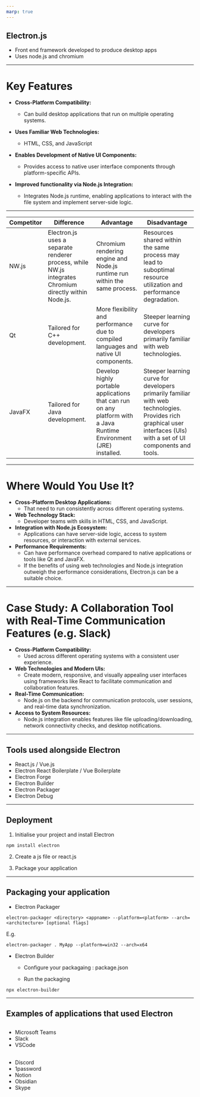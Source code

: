 ```yaml
---
marp: true
---
```


## Electron.js

- Front end framework developed to produce desktop apps
- Uses node.js and chromium

---

# Key Features

- **Cross-Platform Compatibility:**

  - Can build desktop applications that run on multiple operating systems.

- **Uses Familiar Web Technologies:**

  - HTML, CSS, and JavaScript

- **Enables Development of Native UI Components:**

  - Provides access to native user interface components through platform-specific APIs.

- **Improved functionality via Node.js Integration:**
  - Integrates Node.js runtime, enabling applications to interact with the file system and implement server-side logic.

---

| Competitor | Difference                                                                                             | Advantage                                                                                                          | Disadvantage                                                                                                                                                         |
| ---------- | ------------------------------------------------------------------------------------------------------ | ------------------------------------------------------------------------------------------------------------------ | -------------------------------------------------------------------------------------------------------------------------------------------------------------------- |
| NW.js      | Electron.js uses a separate renderer process, while NW.js integrates Chromium directly within Node.js. | Chromium rendering engine and Node.js runtime run within the same process.                                         | Resources shared within the same process may lead to suboptimal resource utilization and performance degradation.                                                    |
| Qt         | Tailored for C++ development.                                                                          | More flexibility and performance due to compiled languages and native UI components.                               | Steeper learning curve for developers primarily familiar with web technologies.                                                                                      |
| JavaFX     | Tailored for Java development.                                                                         | Develop highly portable applications that can run on any platform with a Java Runtime Environment (JRE) installed. | Steeper learning curve for developers primarily familiar with web technologies. Provides rich graphical user interfaces (UIs) with a set of UI components and tools. |

---

# Where Would You Use It?

- **Cross-Platform Desktop Applications:**
  - That need to run consistently across different operating systems.
- **Web Technology Stack:**
  - Developer teams with skills in HTML, CSS, and JavaScript.
- **Integration with Node.js Ecosystem:**
  - Applications can have server-side logic, access to system resources, or interaction with external services.
- **Performance Requirements:**
  - Can have performance overhead compared to native applications or tools like Qt and JavaFX.
  - If the benefits of using web technologies and Node.js integration outweigh the performance considerations, Electron.js can be a suitable choice.

---

# Case Study: A Collaboration Tool with Real-Time Communication Features (e.g. Slack)

- **Cross-Platform Compatibility:**
  - Used across different operating systems with a consistent user experience.
- **Web Technologies and Modern UIs:**
  - Create modern, responsive, and visually appealing user interfaces using frameworks like React to facilitate communication and collaboration features.
- **Real-Time Communication:**
  - Node.js on the backend for communication protocols, user sessions, and real-time data synchronization.
- **Access to System Resources:**
  - Node.js integration enables features like file uploading/downloading, network connectivity checks, and desktop notifications.

---

## Tools used alongside Electron

- React.js / Vue.js
- Electron React Boilerplate / Vue Boilerplate
- Electron Forge
- Electron Builder
- Electron Packager
- Electron Debug

---

## Deployment

1. Initialise your project and install Electron

```
npm install electron
```

2. Create a js file or react.js

3. Package your application

---

## Packaging your application

- Electron Packager

```
electron-packager <directory> <appname> --platform=<platform> --arch=<architecture> [optional flags]
```

E.g.

```
electron-packager . MyApp --platform=win32 --arch=x64
```

- Electron Builder

  - Configure your packagaing : package.json

  - Run the packaging

```
npx electron-builder
```

---

## Examples of applications that used Electron

##

- Microsoft Teams
- Slack
- VSCode

##

- Discord
- 1password
- Notion
- Obsidian
- Skype
